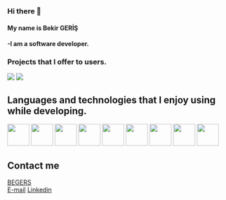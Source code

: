 ### Hi there 👋

<h4>My name is Bekir GERİŞ<h4/>
  
  <p>
    -I am a software developer.
  </p>
  
  <h3>Projects that I offer to users.</h3>

  [![](https://play-lh.googleusercontent.com/stCTV5TBTN2niNoTlQi_MWwe0wJI95fqZ-8K_XJCmzr1W76qExnS9Z9oyUaSfzQRs5t-=s180-rw)](https://play.google.com/store/apps/details?id=com.bek.dortislemcalisiyorum)     [![](https://play-lh.googleusercontent.com/DLNWMPZkO8jNrNaF3ebxRf_aSF1Mob9xk04_EINvOXw5tDhK0KCynF4wnyhT5RZ-8_s=s180-rw)](https://play.google.com/store/apps/details?id=com.dragon.ejderha)

  <h2>Languages and technologies that I enjoy using while developing.</h2>
  
  <img src="https://forum.donanimhaber.com/cache-v2?path=http%3A%2F%2Fstore.donanimhaber.com%2Fe8%2F87%2Fc3%2Fe887c31e7c83257c4b08265cad22f442.jpg&t=100270599&width=240&text=1" width="50" height="50"/>     <img src="https://2.bp.blogspot.com/-tzm1twY_ENM/XlCRuI0ZkRI/AAAAAAAAOso/BmNOUANXWxwc5vwslNw3WpjrDlgs9PuwQCLcBGAsYHQ/s1600/pasted%2Bimage%2B0.png" width="50" height="50"/>   <img src="https://cdn.worldvectorlogo.com/logos/eclipse-11.svg" width="50" height="50"/>  <img src="https://i.pinimg.com/originals/ff/00/07/ff0007b52b67bbc5f86b88769e9c1b67.png" width="50" height="50"/>    <img src="https://lh3.googleusercontent.com/proxy/w6Vsf1R52LcXAntou6N74_rdnbcBj6P-rfZp8jaYj62cMycav7EF0FcNmeMD9c6CCjjw0rMUiCTJ8izyckdkd3M" width="50" height="50"/>     <img src="http://cihaniriboy.net/wp-content/uploads/2015/03/css3-markup.jpg" width="50" height="50"/>     <img src="https://lh3.googleusercontent.com/proxy/rFnFbHa06FZr4YkgDvwQhRyxBBKaKa9-YWk0b9xhJ-DVLZiHpbl6KauVKJoKVew-jF-64AfOAbX-qluHfhSHXcaUPEqkFPuwb3ut5y1SFs8FVGI" width="50" height="50"/>   <img src="https://learnthe.net/wp-content/uploads/2019/02/pgadmin-logo.png" width="50" height="50"/>  <img src="https://blog.sqlauthority.com/wp-content/uploads/2008/02/ssms.png" width="50" height="50"/> 
  
  
 <h2>Contact me</h2>

[BEGERS](https://play.google.com/store/apps/developer?id=Begers) </br>
[E-mail](mailto:bekir.geris@gmail.com)
[Linkedin](https://www.linkedin.com/in/bekir-geri%C5%9F-52b6b5205/)
